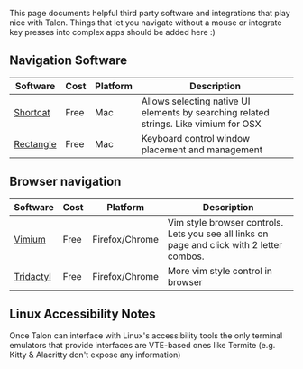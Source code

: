 This page documents helpful third party software and integrations that play nice with Talon. Things that let you navigate without a mouse or integrate key presses into complex apps should be added here :)

## Navigation Software
| Software | Cost | Platform | Description |
| -------- | ---- | -------- | ----------- |
| [Shortcat](https://shortcatapp.com/) | Free | Mac | Allows selecting native UI elements by searching related strings. Like vimium for OSX|
| [Rectangle](https://github.com/rxhanson/Rectangle) | Free | Mac | Keyboard control window placement and management |

## Browser navigation
| Software | Cost | Platform | Description |
| -------- | ---- | -------- | ----------- |
| [Vimium](https://addons.mozilla.org/en-US/firefox/addon/vimium-ff/) | Free | Firefox/Chrome | Vim style browser controls. Lets you see all links on page and click with 2 letter combos. |
| [Tridactyl](https://addons.mozilla.org/en-US/firefox/addon/tridactyl-vim/) | Free | Firefox/Chrome | More vim style control in browser |



## Linux Accessibility Notes
Once Talon can interface with Linux's accessibility tools the only terminal emulators that provide interfaces are VTE-based ones like Termite (e.g. Kitty & Alacritty don't expose any information)
